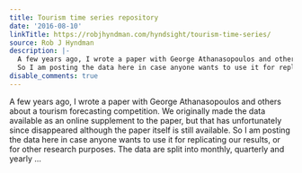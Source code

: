 ```yaml
---
title: Tourism time series repository
date: '2016-08-10'
linkTitle: https://robjhyndman.com/hyndsight/tourism-time-series/
source: Rob J Hyndman
description: |-
  A few years ago, I wrote a paper with George Athanasopoulos and others about a tourism forecasting competition. We originally made the data available as an online supplement to the paper, but that has unfortunately since disappeared although the paper itself is still available.
  So I am posting the data here in case anyone wants to use it for replicating our results, or for other research purposes. The data are split into monthly, quarterly and yearly ...
disable_comments: true
---
```

A few years ago, I wrote a paper with George Athanasopoulos and others about a tourism forecasting competition. We originally made the data available as an online supplement to the paper, but that has unfortunately since disappeared although the paper itself is still available.
So I am posting the data here in case anyone wants to use it for replicating our results, or for other research purposes. The data are split into monthly, quarterly and yearly ...